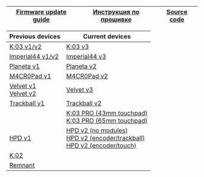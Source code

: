 | [Firmware update guide][01]  | [Инструкция по прошивке][02] | [Source code][03] |
| ---------------------------  | ---------------------------- | ----------------- |

| Previous devices                    | Current devices                                                                                 |
| ----------------------------------- | ----------------------------------------------------------------------------------------------- |
| [K:03 v1/v2][05]                    | [K:03 v3][19]                                                                                   |
| [Imperial44 v1/v2][06]              | [Imperial44 v3][24]                                                                             |
| [Planeta v1][08]                    | [Planeta v2][09]                                                                                |
| [M4CR0Pad v1][10]                   | [M4CR0Pad v2][11]                                                                               |
| [Velvet v1][13]</br>[Velvet v2][14] | [Velvet v3][17]                                                                                 |
| [Trackball v1][15]                  | [Trackball v2][20]                                                                              |
|                                     | [K:03 PRO (43mm touchpad)][16]</br>[K:03 PRO (65mm touchpad)][18]                               |
| [HPD v1][04]                        | [HPD v2 (no modules)][21]</br>[HPD v2 (encoder/trackball)][22]</br>[HPD v2 (encoder/touch)][23] |
| [K:02][07]                          |                                                                                                 |
| [Remnant][12]                       |                                                                                                 |

[01]: https://ergohaven.xyz/docs
[02]: https://ru.ergohaven.xyz/docs
[03]: https://github.com/ergohaven/vial-qmk/tree/vial/keyboards/ergohaven

[04]: https://github.com/ergohaven/vial-qmk/releases/download/3.8.5/3.8.5_hpd_v1.uf2
[05]: https://github.com/ergohaven/vial-qmk/releases/download/3.8.5/3.8.5_k03_v1_v2.uf2
[06]: https://github.com/ergohaven/vial-qmk/releases/download/3.8.5/3.8.5_imperial44_v1_v2.uf2
[07]: https://github.com/ergohaven/vial-qmk/releases/download/3.8.5/3.8.5_k02_v1.uf2
[08]: https://github.com/ergohaven/vial-qmk/releases/download/3.8.5/3.8.5_planeta_v1.uf2
[09]: https://github.com/ergohaven/vial-qmk/releases/download/3.8.5/3.8.5_planeta_v2.uf2
[10]: https://github.com/ergohaven/vial-qmk/releases/download/3.8.5/3.8.5_macropad_v1.uf2
[11]: https://github.com/ergohaven/vial-qmk/releases/download/3.8.5/3.8.5_macropad_v2.uf2
[12]: https://github.com/ergohaven/vial-qmk/releases/download/3.8.5/3.8.5_remnant_v1.uf2
[13]: https://github.com/ergohaven/vial-qmk/releases/download/3.8.5/3.8.5_velvet_v1.uf2
[14]: https://github.com/ergohaven/vial-qmk/releases/download/3.8.5/3.8.5_velvet_v2.uf2
[15]: https://github.com/ergohaven/vial-qmk/releases/download/3.8.5/3.8.5_trackball_v1.uf2
[16]: https://github.com/ergohaven/vial-qmk/releases/download/3.8.5/3.8.5_k03pro_43mm_v1.uf2
[17]: https://github.com/ergohaven/vial-qmk/releases/download/3.8.5/3.8.5_velvet_v3.uf2
[18]: https://github.com/ergohaven/vial-qmk/releases/download/3.8.5/3.8.5_k03pro_65mm_v1.uf2
[19]: https://github.com/ergohaven/vial-qmk/releases/download/3.8.5/3.8.5_k03_v3.uf2
[20]: https://github.com/ergohaven/vial-qmk/releases/download/3.8.5/3.8.5_trackball_v2.uf2
[21]: https://github.com/ergohaven/vial-qmk/releases/download/3.8.5/3.8.5_hpd_v2.uf2
[22]: https://github.com/ergohaven/vial-qmk/releases/download/3.8.5/3.8.5_hpd_v2_enc_ball.uf2
[23]: https://github.com/ergohaven/vial-qmk/releases/download/3.8.5/3.8.5_hpd_v2_enc_touch.uf2
[24]: https://github.com/ergohaven/vial-qmk/releases/download/3.8.5/3.8.5_imperial44_v3.uf2
